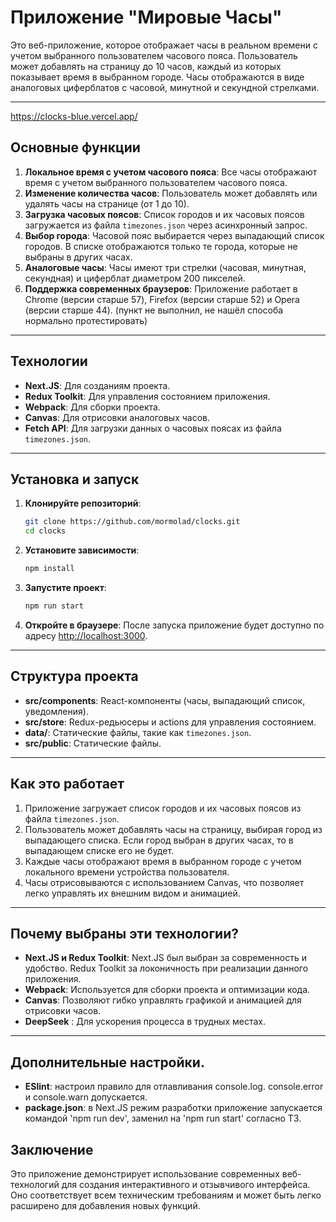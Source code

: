 # Приложение "Мировые Часы"

Это веб-приложение, которое отображает часы в реальном времени с учетом выбранного пользователем часового пояса. Пользователь может добавлять на страницу до 10 часов, каждый из которых показывает время в выбранном городе. Часы отображаются в виде аналоговых циферблатов с часовой, минутной и секундной стрелками.

---
https://clocks-blue.vercel.app/
## Основные функции

1. **Локальное время с учетом часового пояса**: Все часы отображают время с учетом выбранного пользователем часового пояса.
2. **Изменение количества часов**: Пользователь может добавлять или удалять часы на странице (от 1 до 10).
3. **Загрузка часовых поясов**: Список городов и их часовых поясов загружается из файла `timezones.json` через асинхронный запрос.
4. **Выбор города**: Часовой пояс выбирается через выпадающий список городов. В списке отображаются только те города, которые не выбраны в других часах.
5. **Аналоговые часы**: Часы имеют три стрелки (часовая, минутная, секундная) и циферблат диаметром 200 пикселей.
6. **Поддержка современных браузеров**: Приложение работает в Chrome (версии старше 57), Firefox (версии старше 52) и Opera (версии старше 44). (пункт не выполнил, не нашёл способа нормально протестировать)

---

## Технологии

- **Next.JS**: Для созданиям проекта.
- **Redux Toolkit**: Для управления состоянием приложения.
- **Webpack**: Для сборки проекта.
- **Canvas**: Для отрисовки аналоговых часов.
- **Fetch API**: Для загрузки данных о часовых поясах из файла `timezones.json`.

---

## Установка и запуск

1. **Клонируйте репозиторий**:

   ```bash
   git clone https://github.com/mormolad/clocks.git
   cd clocks
   ```

2. **Установите зависимости**:

   ```bash
   npm install
   ```

3. **Запустите проект**:

   ```bash
   npm run start
   ```

4. **Откройте в браузере**:
   После запуска приложение будет доступно по адресу [http://localhost:3000](http://localhost:3000).

---

## Структура проекта

- **src/components**: React-компоненты (часы, выпадающий список, уведомления).
- **src/store**: Redux-редьюсеры и actions для управления состоянием.
- **data/**: Статические файлы, такие как `timezones.json`.
- **src/public**: Cтатические файлы.

---

## Как это работает

1. Приложение загружает список городов и их часовых поясов из файла `timezones.json`.
2. Пользователь может добавлять часы на страницу, выбирая город из выпадающего списка. Если город выбран в других часах, то в выпадающем списке его не будет.
3. Каждые часы отображают время в выбранном городе с учетом локального времени устройства пользователя.
4. Часы отрисовываются с использованием Canvas, что позволяет легко управлять их внешним видом и анимацией.

---

## Почему выбраны эти технологии?

- **Next.JS и Redux Toolkit**: Next.JS был выбран за современность и удобство. Redux Toolkit за локоничность при реализации данного приложения.
- **Webpack**: Используется для сборки проекта и оптимизации кода.
- **Canvas**: Позволяют гибко управлять графикой и анимацией для отрисовки часов.
- **DeepSeek** : Для ускорения процесса в трудных местах.

---

## Дополнительные настройки.

- **ESlint**: настроил правило для отлавливания console.log. console.error и console.warn допускается.
- **package.json**: в Next.JS режим разработки приложение запускается командой 'npm run dev', заменил на 'npm run start' согласно ТЗ.

## Заключение

Это приложение демонстрирует использование современных веб-технологий для создания интерактивного и отзывчивого интерфейса. Оно соответствует всем техническим требованиям и может быть легко расширено для добавления новых функций.
